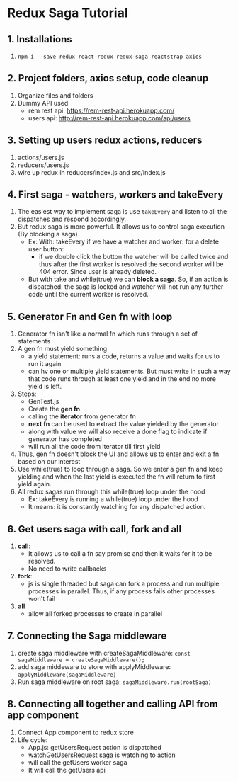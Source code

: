 # Redux Saga Tutorial

## 1. Installations
1. `npm i --save redux react-redux redux-saga reactstrap axios`

## 2. Project folders, axios setup, code cleanup
1. Organize files and folders
2. Dummy API used: 
    * rem rest api: https://rem-rest-api.herokuapp.com/
    * users api: http://rem-rest-api.herokuapp.com/api/users

## 3. Setting up users redux actions, reducers
1. actions/users.js
2. reducers/users.js
3. wire up redux in reducers/index.js and src/index.js

## 4. First saga - watchers, workers and takeEvery
1. The easiest way to implement saga is use `takeEvery` and listen to all the dispatches and respond accordingly.
2. But redux saga is more powerful. It allows us to control saga execution (By blocking a saga)
    * Ex: With: takeEvery if we have a watcher and worker: for a delete user button:
        * if we double click the button the watcher will be called twice and thus after the first worker is resolved the second worker will be 404 error. Since user is already deleted.
    * But with take and while(true) we can **block a saga**. So, if an action is dispatched: the saga is locked and watcher will not run any further code until the current worker is resolved.

## 5. Generator Fn and Gen fn with loop
1. Generator fn isn't like a normal fn which runs through a set of statements
2. A gen fn must yield something
    * a yield statement: runs a code, returns a value and waits for us to run it again
    * can hv one or multiple yield statements. But must write in such a way that code runs through at least one yield and in the end no more yield is left.
3. Steps:
    * GenTest.js
    * Create the **gen fn**
    * calling the **iterator** from generator fn
    * **next fn** can be used to extract the value yielded by the generator
    * along with value we will also receive a done flag to indicate if generator has completed
    * will run all the code from iterator till first yield
4. Thus, gen fn doesn't block the UI and allows us to enter and exit a fn based on our interest
5. Use while(true) to loop through a saga. So we enter a gen fn and keep yielding and when the last yield is executed the fn will return to first yield again.
6. All redux sagas run through this while(true) loop under the hood
    * Ex: takeEvery is running a while(true) loop under the hood
    * It means: it is constantly watching for any dispatched action.

## 6. Get users saga with call, fork and all
1. **call**:
    * It allows us to call a fn say promise and then it waits for it to be resolved.
    * No need to write callbacks
2. **fork**:
    * js is single threaded but saga can fork a process and run multiple processes in parallel. Thus, if any process fails other processes won't fail
3. **all**
    * allow all forked processes to create in parallel

## 7. Connecting the Saga middleware
1. create saga middleware with createSagaMiddleware: `const sagaMiddleware = createSagaMiddleware();`
2. add saga middeware to store with applyMiddleware: `applyMiddleware(sagaMiddleware)`
3. Run saga middleware on root saga: `sagaMiddleware.run(rootSaga)`

## 8. Connecting all together and calling API from app component
1. Connect App component to redux store
2. Life cycle: 
    * App.js: getUsersRequest action is dispatched
    * watchGetUsersRequest saga is watching to action
    * will call the getUsers worker saga
    * It will call the getUsers api
